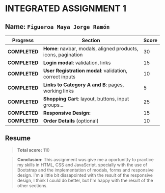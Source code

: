 
# INTEGRATED ASSIGNMENT 1
## Name:  `Figueroa Maya Jorge Ramón`

| Progress | Section | Score | 
|---|---|---|
| **COMPLETED** | **Home**: navbar, modals, aligned products, icons, pagination	| 30 |
| **COMPLETED** | **Login modal**: validation, links | 15 |
| **COMPLETED** | **User Registration modal**: validation, correct inputs | 10 |
| **COMPLETED** | **Links to Category A and B**: pages, working links | 5 |
| **COMPLETED** | **Shopping Cart**: layout, buttons, input groups... | 25 |
| **COMPLETED** | **Responsive Design**: | 15 |
| **COMPLETED** | **Order Details** (optional) | 10 |

## Resume
> **Total score:**
> 110

> **Conclusion:**
> This assignment was give me a oportunitty to practice my skills in HTML, CSS and JavaScript.
> specially with the use of Bootstrap and the implementation of modals, forms and responsive design.
> I'm a little bit dissapointed with the result of the responsive design, I think I could do better, but I'm happy with the result of the other sections.